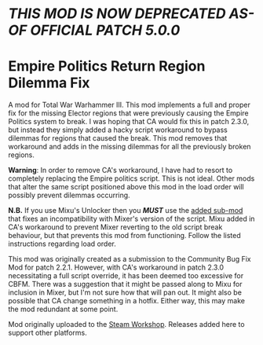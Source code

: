 # ***THIS MOD IS NOW DEPRECATED AS-OF OFFICIAL PATCH 5.0.0***

# Empire Politics Return Region Dilemma Fix
A mod for Total War Warhammer III. This mod implements a full and proper fix for the missing Elector regions that were previously causing the Empire Politics system to break. I was hoping that CA would fix this in patch 2.3.0, but instead they simply added a hacky script workaround to bypass dilemmas for regions that caused the break. This mod removes that workaround and adds in the missing dilemmas for all the previously broken regions.

**Warning**: In order to remove CA's workaround, I have had to resort to completely replacing the Empire politics script. This is not ideal. Other mods that alter the same script positioned above this mod in the load order will possibly prevent dilemmas occurring.

**N.B.** If you use Mixu's Unlocker then you **_MUST_** use the [added sub-mod](https://github.com/DrDCB/TWWH3_Empire_Politics_Return_Region_Dilemma_Fix_Mixer_Sub-Mod) that fixes an incompatibility with Mixer's version of the script. Mixu added in CA's workaround to prevent Mixer reverting to the old script break behaviour, but that prevents this mod from functioning. Follow the listed instructions regarding load order.

This mod was originally created as a submission to the Community Bug Fix Mod for patch 2.2.1. However, with CA's workaround in patch 2.3.0 necessitating a full script override, it has been deemed too excessive for CBFM. There was a suggestion that it might be passed along to Mixu for inclusion in Mixer, but I'm not sure how that will pan out. It might also be possible that CA change something in a hotfix. Either way, this may make the mod redundant at some point.

Mod originally uploaded to the [Steam Workshop](https://steamcommunity.com/sharedfiles/filedetails/?id=2892201073). Releases added here to support other platforms.
